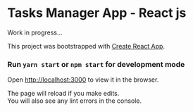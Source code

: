 # Tasks Manager App - React js

Work in progress...

This project was bootstrapped with [Create React App](https://github.com/facebook/create-react-app).


### Run `yarn start` or `npm start` for development mode

Open [http://localhost:3000](http://localhost:3000) to view it in the browser.

The page will reload if you make edits.\
You will also see any lint errors in the console.
